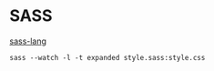 # SASS

[sass-lang](http://sass-lang.com/install)

```
sass --watch -l -t expanded style.sass:style.css
```